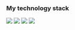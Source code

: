 ### My technology stack

<img src="https://img.shields.io/badge/Html-black?style=for-the-badge&logo=HTML5&logoColor=orange"/>  <img src="https://img.shields.io/badge/CSS-black?style=for-the-badge&logo=CSS3&logoColor=blue"/> <img src="https://img.shields.io/badge/Python-black?style=for-the-badge&logo=Python&logoColor=azure"/> <img src="https://img.shields.io/badge/JavaScript-black?style=for-the-badge&logo=JavaScript&logoColor=yellow"/>
